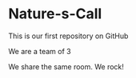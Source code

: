 # Nature-s-Call

This is our first repository on GitHub

We are a team of 3

We share the same room. We rock!
